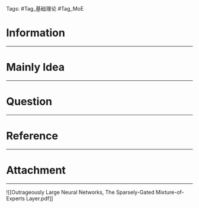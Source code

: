 Tags: #Tag_基础理论 #Tag_MoE 
# Information
---


# Mainly Idea
---


# Question
---


# Reference
---


# Attachment
---
![[Outrageously Large Neural Networks, The Sparsely-Gated Mixture-of-Experts Layer.pdf]]